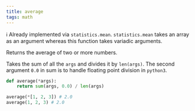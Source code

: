 ```yaml
---
title: average
tags: math
---
```

:information_source: Already implemented via `statistics.mean`. `statistics.mean` takes an array as an argument whereas this function takes variadic arguments.

Returns the average of two or more numbers.

Takes the sum of all the `args` and divides it by `len(args)`. The second argument `0.0` in sum is to handle floating point division in `python3`.

```py
def average(*args):
    return sum(args, 0.0) / len(args)
```

```py
average(*[1, 2, 3]) # 2.0
average(1, 2, 3) # 2.0
```

